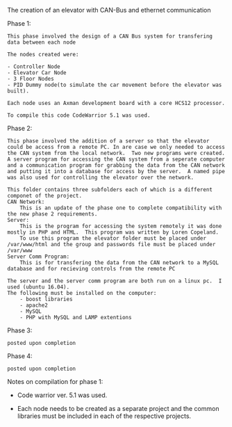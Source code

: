 The creation of an elevator with CAN-Bus and ethernet communication

Phase 1: 

    This phase involved the design of a CAN Bus system for transfering data between each node

    The nodes created were:
    
    - Controller Node
    - Elevator Car Node
    - 3 Floor Nodes
    - PID Dummy node(to simulate the car movement before the elevator was built).
    
    Each node uses an Axman development board with a core HCS12 processor.
    
    To compile this code CodeWarrior 5.1 was used. 

Phase 2:

    This phase involved the addition of a server so that the elevator could be access from a remote PC. In are case we only needed to access the CAN system from the local network.  Two new programs were created.  A server program for accessing the CAN system from a seperate computer and a communication program for grabbing the data from the CAN network and putting it into a database for access by the server.  A named pipe was also used for controlling the elevator over the network.  

    This folder contains three subfolders each of which is a different componet of the project.
    CAN Network:
        This is an update of the phase one to complete compatibility with the new phase 2 requirements.
    Server: 
        This is the program for accessing the system remotely it was done mostly in PHP and HTML.  This program was written by Loren Copeland.  
        To use this program the elevator folder must be placed under /var/www/html and the group and passwords file must be placed under /var/www
    Server Comm Program:
        This is for transfering the data from the CAN network to a MySQL database and for recieving controls from the remote PC
        
    The server and the server comm program are both run on a linux pc.  I used (ubuntu 16.04).  
    The following must be installed on the computer:
        - boost libraries
        - apache2
        - MySQL
        - PHP with MySQL and LAMP extentions

Phase 3:

    posted upon completion

Phase 4:

    posted upon completion
    
Notes on compilation for phase 1:

- Code warrior ver. 5.1 was used.

- Each node needs to be created as a separate project and the common libraries must be included in each of the respective projects. 

